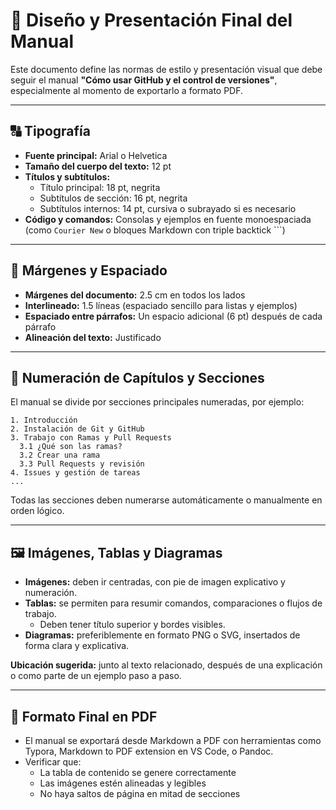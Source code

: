 # 🎨 Diseño y Presentación Final del Manual

Este documento define las normas de estilo y presentación visual que debe seguir el manual **"Cómo usar GitHub y el control de versiones"**, especialmente al momento de exportarlo a formato PDF.

---

## 🔠 Tipografía

- **Fuente principal:** Arial o Helvetica
- **Tamaño del cuerpo del texto:** 12 pt
- **Títulos y subtítulos:**
  - Título principal: 18 pt, negrita
  - Subtítulos de sección: 16 pt, negrita
  - Subtítulos internos: 14 pt, cursiva o subrayado si es necesario
- **Código y comandos:** Consolas y ejemplos en fuente monoespaciada (como `Courier New` o bloques Markdown con triple backtick ```)

---

## 📏 Márgenes y Espaciado

- **Márgenes del documento:** 2.5 cm en todos los lados
- **Interlineado:** 1.5 líneas (espaciado sencillo para listas y ejemplos)
- **Espaciado entre párrafos:** Un espacio adicional (6 pt) después de cada párrafo
- **Alineación del texto:** Justificado

---

## 🔢 Numeración de Capítulos y Secciones

El manual se divide por secciones principales numeradas, por ejemplo:

```
1. Introducción  
2. Instalación de Git y GitHub  
3. Trabajo con Ramas y Pull Requests  
  3.1 ¿Qué son las ramas?  
  3.2 Crear una rama  
  3.3 Pull Requests y revisión  
4. Issues y gestión de tareas  
...
```

Todas las secciones deben numerarse automáticamente o manualmente en orden lógico.

---

## 🖼️ Imágenes, Tablas y Diagramas

- **Imágenes:** deben ir centradas, con pie de imagen explicativo y numeración.
- **Tablas:** se permiten para resumir comandos, comparaciones o flujos de trabajo.
  - Deben tener título superior y bordes visibles.
- **Diagramas:** preferiblemente en formato PNG o SVG, insertados de forma clara y explicativa.

**Ubicación sugerida:** junto al texto relacionado, después de una explicación o como parte de un ejemplo paso a paso.

---

## 📘 Formato Final en PDF

- El manual se exportará desde Markdown a PDF con herramientas como Typora, Markdown to PDF extension en VS Code, o Pandoc.
- Verificar que:
  - La tabla de contenido se genere correctamente
  - Las imágenes estén alineadas y legibles
  - No haya saltos de página en mitad de secciones
